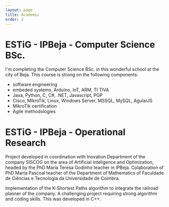 ```yaml
---
layout: page
title: Academic
order: 2
---
```


ESTiG - IPBeja - Computer Science BSc.
======================================
I'm completing the Computer Science BSc. in this wonderful school at the city
of Beja. This course is strong on the following components:
- software engineering
- embeded systems, Arduino, IoT, ARM, TI TIVA
- Java, Python, C, C#, .NET, Javascript, PGP
- Cisco, MikroTik, Linux, Windows Server, MSSQL, MySQL, AgularJS
- MikroTik certification
- Agile methodologies

ESTiG - IPBeja - Operational Research
=====================================
Project developed in coordination with Inovation Department of the company
SISCOG on the area of Artificial Inteligence and Optimization, headed by the
PhD Maria Teresa Godinho teacher in IPBeja. Colaboration of PhD Marta Pascoal teacher of the Department of Mathematics of Faculdade de Ciências e Tecnologia da Universidade de Coimbra.

Implementation of the K-Shortest Paths algorithm to integrate the railroad
planner of the company. A challenging project requiring strong algorithm and
coding skills. This was developed in C++.
